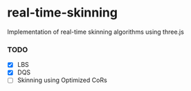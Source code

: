 # real-time-skinning
Implementation of real-time skinning algorithms using three.js

### TODO
- [x] LBS
- [x] DQS
- [ ] Skinning using Optimized CoRs
